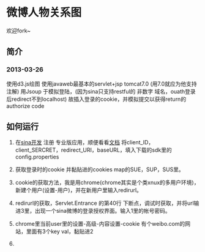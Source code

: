 # 微博人物关系图

欢迎fork~

## 简介
### 2013-03-26
使用d3.js绘图
使用javaweb最基本的servlet+jsp tomcat7.0 (用7.0就应为他支持注解)
用Jsoup 于模拟登陆，(因为sina只支持restful的 非数字 域名，ouath登录后redirect不到localhost) 
故插入登录的cookie，并模拟提交以获得return的authorize code


## 如何运行
1.  在[sina开发](http://open.weibo.com/) 注册 专业版应用，顺便看看[文档](http://open.weibo.com/wiki/API%E6%96%87%E6%A1%A3_V2)
将client_ID，client_SERCRET，redirect_URI，baseURL，填入下载的sdk里的config.properties

2.  获取登录时的cookie 并黏贴进的cookies map的SUE，SUP，SUS里。
3.  cookie的获取方法，我是用chrome(chrome其实是个类xnux的多用户环境)，新建个用户(设置-用户)，并在新用户里输入redirurl。
4.  redirurl的获取，Servlet.Entrance 的第40行 下断点，调试时获取，并将url输进3里，出现一个sina微博的登录授权界面。输入1里的帐号密码。
5.  chrome里当前user里的设置-高级-内容设置-cookie 有个weibo.com的网站，里面有3个key val，黏贴进2
6.  
